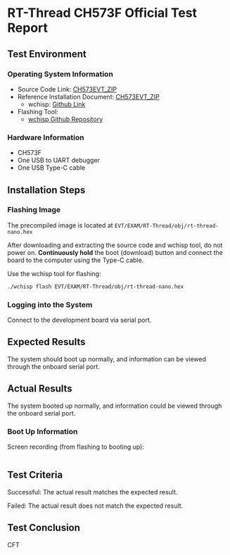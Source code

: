 # RT-Thread CH573F Official  Test Report

## Test Environment

### Operating System Information

- Source Code Link: [CH573EVT_ZIP](https://www.wch.cn/downloads/CH573EVT_ZIP.html)
- Reference Installation Document: [CH573EVT_ZIP](https://www.wch.cn/downloads/CH573EVT_ZIP.html)
    - wchisp: [Github Link](https://github.com/ch32-rs/wchisp)
- Flashing Tool:
    - [wchisp Github Repository](https://github.com/ch32-rs/wchisp/)

### Hardware Information

- CH573F
- One USB to UART debugger
- One USB Type-C cable

## Installation Steps

### Flashing Image

The precompiled image is located at `EVT/EXAM/RT-Thread/obj/rt-thread-nano.hex`

After downloading and extracting the source code and wchisp tool, do not power on. **Continuously hold** the boot (download) button and connect the board to the computer using the Type-C cable.

Use the wchisp tool for flashing:
```bash
./wchisp flash EVT/EXAM/RT-Thread/obj/rt-thread-nano.hex

```

### Logging into the System

Connect to the development board via serial port.

## Expected Results

The system should boot up normally, and information can be viewed through the onboard serial port.

## Actual Results

The system booted up normally, and information could be viewed through the onboard serial port.

### Boot Up Information

Screen recording (from flashing to booting up):

```log

```

## Test Criteria

Successful: The actual result matches the expected result.

Failed: The actual result does not match the expected result.

## Test Conclusion

CFT

